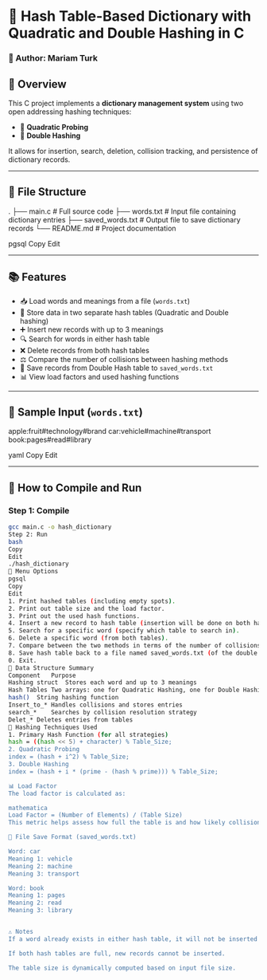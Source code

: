 
# 📘 Hash Table-Based Dictionary with Quadratic and Double Hashing in C

### 👤 Author: Mariam Turk  


## 🧠 Overview

This C project implements a **dictionary management system** using two open addressing hashing techniques:

- 🔁 **Quadratic Probing**
- 🔁 **Double Hashing**

It allows for insertion, search, deletion, collision tracking, and persistence of dictionary records.

---

## 📂 File Structure

. ├── main.c # Full source code ├── words.txt # Input file containing dictionary entries ├── saved_words.txt # Output file to save dictionary records └── README.md # Project documentation

pgsql
Copy
Edit

---

## 📚 Features

- 📥 Load words and meanings from a file (`words.txt`)
- 🧮 Store data in two separate hash tables (Quadratic and Double hashing)
- ➕ Insert new records with up to 3 meanings
- 🔍 Search for words in either hash table
- ❌ Delete records from both hash tables
- ⚖️ Compare the number of collisions between hashing methods
- 💾 Save records from Double Hash table to `saved_words.txt`
- 📊 View load factors and used hashing functions

---

## 🧪 Sample Input (`words.txt`)

apple:fruit#technology#brand car:vehicle#machine#transport book:pages#read#library

yaml
Copy
Edit

---

## 🚀 How to Compile and Run

### Step 1: Compile

```bash
gcc main.c -o hash_dictionary
Step 2: Run
bash
Copy
Edit
./hash_dictionary
🧭 Menu Options
pgsql
Copy
Edit
1. Print hashed tables (including empty spots).
2. Print out table size and the load factor.
3. Print out the used hash functions.
4. Insert a new record to hash table (insertion will be done on both hash tables).
5. Search for a specific word (specify which table to search in).
6. Delete a specific word (from both tables).
7. Compare between the two methods in terms of the number of collisions occurred.
8. Save hash table back to a file named saved_words.txt (of the double hashing).
0. Exit.
🧩 Data Structure Summary
Component	Purpose
Hashing struct	Stores each word and up to 3 meanings
Hash Tables	Two arrays: one for Quadratic Hashing, one for Double Hashing
hash()	String hashing function
Insert_to_*	Handles collisions and stores entries
search_*	Searches by collision resolution strategy
Delet_*	Deletes entries from tables
🔬 Hashing Techniques Used
1. Primary Hash Function (for all strategies)
hash = ((hash << 5) + character) % Table_Size;
2. Quadratic Probing
index = (hash + i^2) % Table_Size;
3. Double Hashing
index = (hash + i * (prime - (hash % prime))) % Table_Size;

📊 Load Factor
The load factor is calculated as:

mathematica
Load Factor = (Number of Elements) / (Table Size)
This metric helps assess how full the table is and how likely collisions are to occur.

💾 File Save Format (saved_words.txt)

Word: car
Meaning 1: vehicle
Meaning 2: machine
Meaning 3: transport

Word: book
Meaning 1: pages
Meaning 2: read
Meaning 3: library


⚠️ Notes
If a word already exists in either hash table, it will not be inserted again.

If both hash tables are full, new records cannot be inserted.

The table size is dynamically computed based on input file size.

